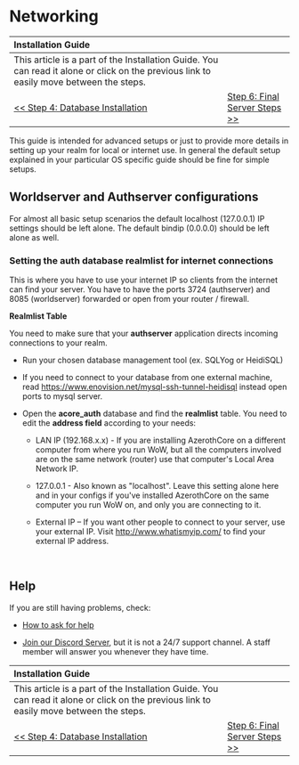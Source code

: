 # Networking

| Installation Guide | |
| :- | :- |
| This article is a part of the Installation Guide. You can read it alone or click on the previous link to easily move between the steps. |
| [<< Step 4: Database Installation](database-installation.md) | [Step 6: Final Server Steps >>](final-server-steps.md) |

This guide is intended for advanced setups or just to provide more details in setting up your realm for local or internet use. In general the default setup explained in your particular OS specific guide should be fine for simple setups.

## Worldserver and Authserver configurations

For almost all basic setup scenarios the default localhost (127.0.0.1) IP settings should be left alone. The default bindip (0.0.0.0) should be left alone as well.

### Setting the auth database realmlist for internet connections

This is where you have to use your internet IP so clients from the internet can find your server. You have to have the ports 3724 (authserver) and 8085 (worldserver) forwarded or open from your router / firewall.

**Realmlist Table**

You need to make sure that your **authserver** application directs incoming connections to your realm.

- Run your chosen database management tool (ex. SQLYog or HeidiSQL)

- If you need to connect to your database from one external machine, read https://www.enovision.net/mysql-ssh-tunnel-heidisql instead open ports to mysql server.

- Open the **acore_auth** database and find the **realmlist** table. You need to edit the **address field** according to your needs:

    - LAN IP (192.168.x.x) - If you are installing AzerothCore on a different computer from where you run WoW, but all the computers involved are on the same network (router) use that computer's Local Area Network IP.

    - 127.0.0.1 - Also known as "localhost". Leave this setting alone here and in your configs if you've installed AzerothCore on the same computer you run WoW on, and only you are connecting to it.

    - External IP – If you want other people to connect to your server, use your external IP. Visit http://www.whatismyip.com/ to find your external IP address.

<br>

## Help

If you are still having problems, check:

* [How to ask for help](how-to-ask-for-help.md)

* [Join our Discord Server](https://discord.gg/gkt4y2x), but it is not a 24/7 support channel. A staff member will answer you whenever they have time.

| Installation Guide | |
| :- | :- |
| This article is a part of the Installation Guide. You can read it alone or click on the previous link to easily move between the steps. |
| [<< Step 4: Database Installation](database-installation.md) | [Step 6: Final Server Steps >>](final-server-steps.md) |
